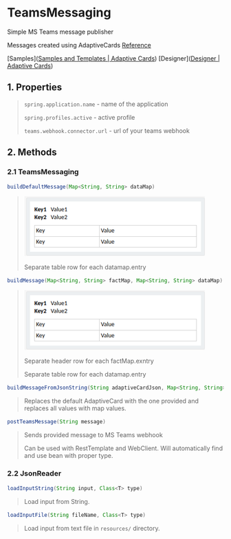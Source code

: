 # TeamsMessaging

Simple MS Teams message publisher

Messages created using AdaptiveCards
[Reference](https://learn.microsoft.com/en-us/microsoftteams/platform/webhooks-and-connectors/how-to/connectors-using?tabs=cURL#send-adaptive-cards-using-an-incoming-webhook)

[Samples]([Samples and Templates | Adaptive Cards](https://adaptivecards.io/samples/))
[Designer]([Designer | Adaptive Cards](https://adaptivecards.io/designer))

## 1. Properties

> `spring.application.name` - name of the application
> 
> `spring.profiles.active` - active profile
> 
> `teams.webhook.connector.url` - url of your teams webhook

## 2. Methods

### 2.1 TeamsMessaging

```java
buildDefaultMessage(Map<String, String> dataMap)
```

> ![](2.png)
> 
> Separate table row for each datamap.entry

```java
buildMessage(Map<String, String> factMap, Map<String, String> dataMap)
```

> ![](2.png)
> 
> Separate header row for each factMap.exntry
> 
> Separate table row for each datamap.entry

```java
buildMessageFromJsonString(String adaptiveCardJson, Map<String, String> dataMap)
```

> Replaces the default AdaptiveCard with the one provided and replaces all values with map values.

```java
postTeamsMessage(String message)
```

> Sends provided message to MS Teams webhook
> 
> Can be used with RestTemplate and WebClient. Will automatically find and use bean with proper type.

### 2.2 JsonReader

```java
loadInputString(String input, Class<T> type)
```

> Load input from String.

```java
loadInputFile(String fileName, Class<T> type)
```

> Load input from text file in `resources/` directory.